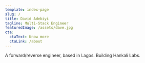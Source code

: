 ```yaml
---
template: index-page
slug: /
title: David Adebiyi
tagline: Multi-Stack Engineer
featuredImage: /assets/dave.jpg
cta:
  ctaText: Know more
  ctaLink: /about
---
```


A forward/reverse engineer, based in Lagos. Building Hankali Labs.
